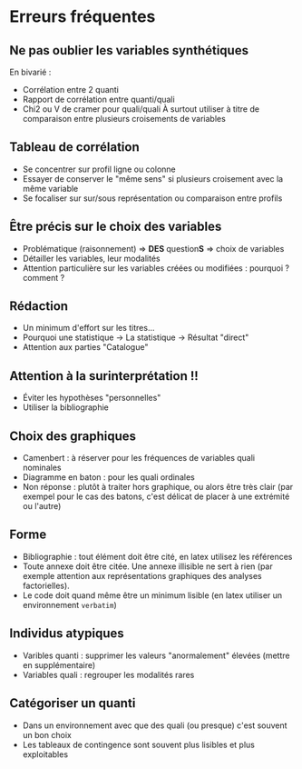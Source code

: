 <!-- .slide: class="slide" -->
# Erreurs fréquentes





<!-- .slide: class="slide" -->
## Ne pas oublier les variables synthétiques
En bivarié :
- Corrélation entre 2 quanti 
- Rapport de corrélation entre quanti/quali
- Chi2 ou V de cramer pour quali/quali
À surtout utiliser à titre de comparaison entre plusieurs croisements de variables






<!-- .slide: class="slide" -->
## Tableau de corrélation
- Se concentrer sur profil ligne ou colonne
- Essayer de conserver le "même sens" si plusieurs croisement avec la même variable
- Se focaliser sur sur/sous représentation ou comparaison entre profils







<!-- .slide: class="slide" -->
## Être précis sur le choix des variables
- Problématique (raisonnement) => **DES** question**S** => choix de variables
- Détailler les variables, leur modalités
- Attention particulière sur les variables créées ou modifiées : pourquoi ? comment ?






<!-- .slide: class="slide" -->
## Rédaction
- Un minimum d'effort sur les titres...
- Pourquoi une statistique -> La statistique -> Résultat "direct"
- Attention aux parties "Catalogue"






<!-- .slide: class="slide" -->
## Attention à la surinterprétation !!
- Éviter les hypothèses "personnelles"
- Utiliser la bibliographie






<!-- .slide: class="slide" -->
## Choix des graphiques
- Camenbert : à réserver pour les fréquences de variables quali nominales
- Diagramme en baton : pour les quali ordinales
- Non réponse : plutôt à traiter hors graphique, ou alors être très clair (par exempel pour le cas des batons, c'est délicat de placer à une extrémité ou l'autre)







<!-- .slide: class="slide" -->
## Forme
- Bibliographie : tout élément doit être cité, en latex utilisez les références
- Toute annexe doit être citée. Une annexe illisible ne sert à rien (par exemple attention aux représentations graphiques des analyses factorielles).
- Le code doit quand même être un minimum lisible (en latex utiliser un environnement `verbatim`)







<!-- .slide: class="slide" -->
## Individus atypiques
- Varibles quanti : supprimer les valeurs "anormalement" élevées (mettre en supplémentaire)
- Variables quali : regrouper les modalités rares






<!-- .slide: class="slide" -->
## Catégoriser un quanti
- Dans un environnement avec que des quali (ou presque) c'est souvent un bon choix
- Les tableaux de contingence sont souvent plus lisibles et plus exploitables